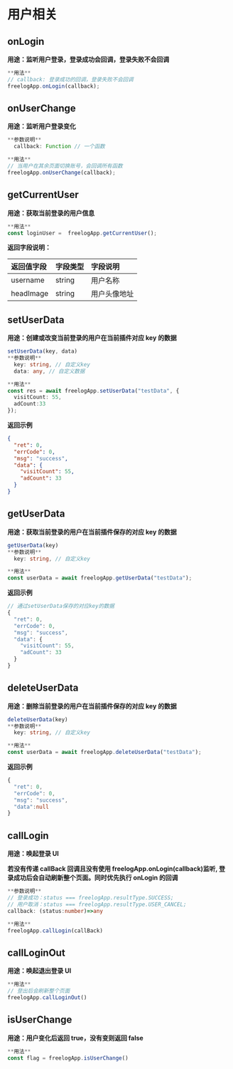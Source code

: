 ﻿---
outline: deep
---

# 用户相关

## onLogin

**用途：监听用户登录，登录成功会回调，登录失败不会回调**

```ts
**用法**
// callback: 登录成功的回调，登录失败不会回调
freelogApp.onLogin(callback);
```

## onUserChange

**用途：监听用户登录变化**

```js
**参数说明**
  callback: Function // 一个函数

**用法**
// 当用户在其余页面切换账号，会回调所有函数
freelogApp.onUserChange(callback);
```

## getCurrentUser

**用途：获取当前登录的用户信息**

```ts
**用法**
const loginUser =  freelogApp.getCurrentUser();
```

**返回字段说明：**

| 返回值字段 | 字段类型 | 字段说明     |
| :--------- | :------- | :----------- |
| username   | string   | 用户名称     |
| headImage  | string   | 用户头像地址 |

## setUserData

**用途：创建或改变当前登录的用户在当前插件对应 key 的数据**

```ts
setUserData(key, data)
**参数说明**
  key: string, // 自定义key
  data: any, // 自定义数据

**用法**
const res = await freelogApp.setUserData("testData", {
  visitCount: 55,
  adCount:33
});
```

**返回示例**

```json
{
  "ret": 0,
  "errCode": 0,
  "msg": "success",
  "data": {
    "visitCount": 55,
    "adCount": 33
  }
}
```

## getUserData

**用途：获取当前登录的用户在当前插件保存的对应 key 的数据**

```ts
getUserData(key)
**参数说明**
  key: string, // 自定义key

**用法**
const userData = await freelogApp.getUserData("testData");
```

**返回示例**

```ts
// 通过setUserData保存的对应key的数据
{
  "ret": 0,
  "errCode": 0,
  "msg": "success",
  "data": {
    "visitCount": 55,
    "adCount": 33
  }
}
```

## deleteUserData

**用途：删除当前登录的用户在当前插件保存的对应 key 的数据**

```ts
deleteUserData(key)
**参数说明**
  key: string, // 自定义key

**用法**
const userData = await freelogApp.deleteUserData("testData");
```

**返回示例**

```ts
{
  "ret": 0,
  "errCode": 0,
  "msg": "success",
  "data":null
}
```

## callLogin

**用途：唤起登录 UI**

**若没有传递 callBack 回调且没有使用 freelogApp.onLogin(callback)监听, 登录成功后会自动刷新整个页面。同时优先执行 onLogin 的回调**

```ts
**参数说明**
// 登录成功：status === freelogApp.resultType.SUCCESS;
// 用户取消：status === freelogApp.resultType.USER_CANCEL;
callback: (status:number)=>any

**用法**
freelogApp.callLogin(callBack)
```

## callLoginOut

**用途：唤起退出登录 UI**

```ts
**用法**
// 登出后会刷新整个页面
freelogApp.callLoginOut()
```

## isUserChange

**用途：用户变化后返回 true，没有变则返回 false**

```ts
**用法**
const flag = freelogApp.isUserChange()
```

<!-- ## pushMessage4Task

**用途：推送任务消息埋点**

```ts
**参数说明**
  data:{
    taskConfigCode: string,  // 任务配置编号
    meta: {} // 数据
  }

**用法**

freelogApp.pushMessage4Task(data).then((res)=>{})
``` -->
